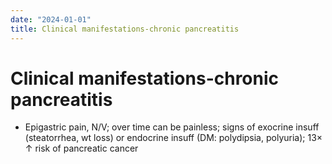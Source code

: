 ```yaml
---
date: "2024-01-01"
title: Clinical manifestations-chronic pancreatitis
---
```


# Clinical manifestations-chronic pancreatitis

* Epigastric pain, N/V; over time can be painless; signs of exocrine insuff (steatorrhea, wt loss) or endocrine insuff (DM: polydipsia, polyuria); 13× ↑ risk of pancreatic cancer

